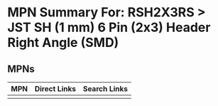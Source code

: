 



# MPN Summary For: RSH2X3RS > JST SH (1 mm) 6 Pin (2x3) Header Right Angle (SMD)

## MPNs
  

|MPN|Direct Links|Search Links|
| :--- | :--- | :--- |
||||
